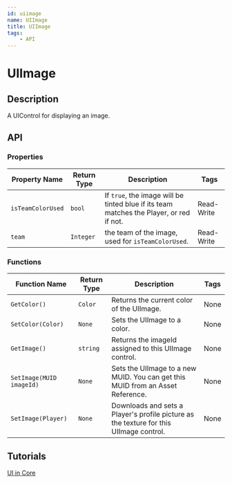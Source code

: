 ```yaml
---
id: uiimage
name: UIImage
title: UIImage
tags:
    - API
---
```


# UIImage

## Description

A UIControl for displaying an image.

## API

### Properties

| Property Name | Return Type | Description | Tags |
| -------- | ----------- | ----------- | ---- |
| `isTeamColorUsed` | `bool` | If `true`, the image will be tinted blue if its team matches the Player, or red if not. | Read-Write |
| `team` | `Integer` | the team of the image, used for `isTeamColorUsed`. | Read-Write |

### Functions

| Function Name | Return Type | Description | Tags |
| -------- | ----------- | ----------- | ---- |
| `GetColor()` | `Color` | Returns the current color of the UIImage. | None |
| `SetColor(Color)` | `None` | Sets the UIImage to a color. | None |
| `GetImage()` | `string` | Returns the imageId assigned to this UIImage control. | None |
| `SetImage(MUID imageId)` | `None` | Sets the UIImage to a new MUID. You can get this MUID from an Asset Reference. | None |
| `SetImage(Player)` | `None` | Downloads and sets a Player's profile picture as the texture for this UIImage control. | None |

## Tutorials

[UI in Core](../tutorials/ui_reference.md)
